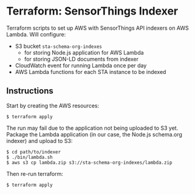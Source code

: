 # Terraform: SensorThings Indexer

Terraform scripts to set up AWS with SensorThings API indexers on AWS Lambda. Will configure:

* S3 bucket `sta-schema-org-indexes`
    * for storing Node.js application for AWS Lambda
    * for storing JSON-LD documents from indexer
* CloudWatch event for running Lambda once per day
* AWS Lambda functions for each STA instance to be indexed

## Instructions

Start by creating the AWS resources:

```
$ terraform apply
```

The run may fail due to the application not being uploaded to S3 yet. Package the Lambda application (in our case, the Node.js schema.org indexer) and upload to S3:

```
$ cd path/to/indexer
$ ./bin/lambda.sh
$ aws s3 cp lambda.zip s3://sta-schema-org-indexes/lambda.zip
```

Then re-run terraform:

```
$ terraform apply
```
